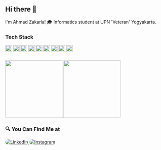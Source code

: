 ## Hi there 👋
I'm Ahmad Zakaria! 🎓 Informatics student at UPN 'Veteran' Yogyakarta.

### Tech Stack

<a href="https://isocpp.org/">
  <img align="left" alt="C++" title="C++" width="21px" height="21px" src="https://upload.wikimedia.org/wikipedia/commons/1/18/ISO_C%2B%2B_Logo.svg" />
</a>
<a href="https://www.java.com/">
  <img align="left" alt="Java" title="Java" width="21px" height="21px" src="https://upload.wikimedia.org/wikipedia/en/3/30/Java_programming_language_logo.svg" />
</a>
<a href="https://developer.mozilla.org/en-US/docs/Web/HTML">
  <img align="left" alt="HTML" title="HTML" width="21px" height="21px" src="https://upload.wikimedia.org/wikipedia/commons/6/61/HTML5_logo_and_wordmark.svg" />
</a>
<a href="https://developer.mozilla.org/en-US/docs/Web/CSS">
  <img align="left" alt="CSS" title="CSS" width="21px" height="21px" src="https://upload.wikimedia.org/wikipedia/commons/d/d5/CSS3_logo_and_wordmark.svg" />
</a>
<a href="https://developer.mozilla.org/en-US/docs/Web/JavaScript">
  <img align="left" alt="JavaScript" title="JavaScript" width="21px" height="21px" src="https://upload.wikimedia.org/wikipedia/commons/9/99/Unofficial_JavaScript_logo_2.svg" />
</a>
<a href="https://www.python.org/">
  <img align="left" alt="Python" title="Python" width="21px" height="21px" src="https://upload.wikimedia.org/wikipedia/commons/c/c3/Python-logo-notext.svg" />
</a>
<a href="https://www.mysql.com/">
  <img align="left" alt="MySQL" title="MySQL" width="21px" height="21px" src="https://upload.wikimedia.org/wikipedia/en/d/dd/MySQL_logo.svg" />
</a>
<a href="https://www.postgresql.org/">
  <img align="left" alt="Postgresql" title="Postgresql" width="21px" height="21px" src="https://wiki.postgresql.org/images/a/a4/PostgreSQL_logo.3colors.svg" />
</a>
<a href="https://tailwindui.com/">
  <img align="left" alt="Tailwind" title="Tailwind" width="21px" height="21px" src="https://upload.wikimedia.org/wikipedia/commons/d/d5/Tailwind_CSS_Logo.svg" />
</a>

<br>
<br>


<p align="left">
<a href="https://github.com/Zachry2906">
  <img height="180em" src="https://github-readme-stats-eight-theta.vercel.app/api?username=Zachry2906&show_icons=true&theme=algolia&include_all_commits=true&count_private=true"/>
  <img height="180em" src="https://github-readme-stats-eight-theta.vercel.app/api/top-langs/?username=Zachry2906&layout=compact&theme=algolia"/>
</a>
</p>

### 🔍 You Can Find Me at 
<p> 
  <a href="https://www.linkedin.com/in/ahmad-zakaria-044a25248/" target="_blank">
    <img alt="LinkedIn" src="https://img.shields.io/badge/linkedin-%230077B5.svg?&style=for-the-badge&logo=linkedin&logoColor=white" style="border-radius: 100px;" />
  </a> 
  <a href="https://www.instagram.com/ahdzkr_/" target="_blank">
    <img alt="Instagram" src="https://img.shields.io/badge/instagram-%23E4405F.svg?&style=for-the-badge&logo=instagram&logoColor=white" style="border-radius: 100px;" />
  </a> 
</p>
